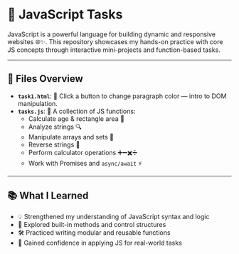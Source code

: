 

# 🎯 JavaScript Tasks 

JavaScript is a powerful language for building dynamic and responsive websites 🌐✨. This repository showcases my hands-on practice with core JS concepts through interactive mini-projects and function-based tasks.

---

## 📁 Files Overview

- **`task1.html`**: 🎨 Click a button to change paragraph color — intro to DOM manipulation.
- **`tasks.js`**: 🔧 A collection of JS functions:
  - Calculate age & rectangle area 📏
  - Analyze strings 🔍
  - Manipulate arrays and sets 🧮
  - Reverse strings 🔄
  - Perform calculator operations ➕➖✖️➗
  - Work with Promises and `async/await` ⚡

---

## 📚 What I Learned

- 💡 Strengthened my understanding of JavaScript syntax and logic
- 🧠 Explored built-in methods and control structures
- 🛠️ Practiced writing modular and reusable functions
- 🚀 Gained confidence in applying JS for real-world tasks

